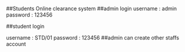 ##Students Online clearance system
##admin login
username : admin
password : 123456

##student login

username : STD/01
password : 123456
##admin can create other staffs account